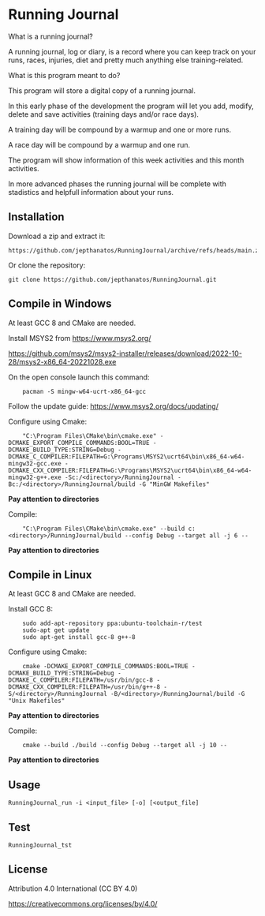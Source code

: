 # Running Journal

What is a running journal?

A running journal, log or diary, is a record where you can keep track on your
runs, races, injuries, diet and pretty much anything else training-related.

What is this program meant to do?

This program will store a digital copy of a running journal.

In this early phase of the development the program will let you add, modify,
delete and save activities (training days and/or race days).

A training day will be compound by a warmup and one or more runs.

A race day will be compound by a warmup and one run.

The program will show information of this week activities and this month activities.

In more advanced phases the running journal will be complete with stadistics and
helpfull information about your runs.

## Installation

Download a zip and extract it:

    https://github.com/jepthanatos/RunningJournal/archive/refs/heads/main.zip

Or clone the repository:

    git clone https://github.com/jepthanatos/RunningJournal.git

## Compile in Windows

At least GCC 8 and CMake are needed.

Install MSYS2 from https://www.msys2.org/

https://github.com/msys2/msys2-installer/releases/download/2022-10-28/msys2-x86_64-20221028.exe

On the open console launch this command:

```
    pacman -S mingw-w64-ucrt-x86_64-gcc
```

Follow the update guide: https://www.msys2.org/docs/updating/

Configure using Cmake:

```
    "C:\Program Files\CMake\bin\cmake.exe" -DCMAKE_EXPORT_COMPILE_COMMANDS:BOOL=TRUE -DCMAKE_BUILD_TYPE:STRING=Debug -DCMAKE_C_COMPILER:FILEPATH=G:\Programs\MSYS2\ucrt64\bin\x86_64-w64-mingw32-gcc.exe -DCMAKE_CXX_COMPILER:FILEPATH=G:\Programs\MSYS2\ucrt64\bin\x86_64-w64-mingw32-g++.exe -Sc:/<directory>/RunningJournal -Bc:/<directory>/RunningJournal/build -G "MinGW Makefiles"
```
**Pay attention to directories**

Compile:

```
    "C:\Program Files\CMake\bin\cmake.exe" --build c:<directory>/RunningJournal/build --config Debug --target all -j 6 --
```
**Pay attention to directories**
## Compile in Linux

At least GCC 8 and CMake are needed.

Install GCC 8:

```
    sudo add-apt-repository ppa:ubuntu-toolchain-r/test
    sudo-apt get update
    sudo apt-get install gcc-8 g++-8
```

Configure using Cmake:

```
    cmake -DCMAKE_EXPORT_COMPILE_COMMANDS:BOOL=TRUE -DCMAKE_BUILD_TYPE:STRING=Debug -DCMAKE_C_COMPILER:FILEPATH=/usr/bin/gcc-8 -DCMAKE_CXX_COMPILER:FILEPATH=/usr/bin/g++-8 -S/<directory>/RunningJournal -B/<directory>/RunningJournal/build -G "Unix Makefiles"
```
**Pay attention to directories**

Compile:

```
    cmake --build ./build --config Debug --target all -j 10 --
```
**Pay attention to directories**
## Usage

    RunningJournal_run -i <input_file> [-o] [<output_file]

## Test

    RunningJournal_tst

## License

Attribution 4.0 International (CC BY 4.0)

https://creativecommons.org/licenses/by/4.0/
